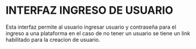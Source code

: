 <h1>INTERFAZ INGRESO DE USUARIO</h1>
<p>Esta interfaz permite al usuario ingresar usuario y contraseña para el ingreso a una plataforma 
en el caso de no tener un usuario se tiene un link habilitado para la creacion de usuario.</p>
